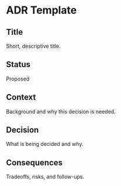 # ADR Template

## Title

Short, descriptive title.

## Status

Proposed

## Context

Background and why this decision is needed.

## Decision

What is being decided and why.

## Consequences

Tradeoffs, risks, and follow-ups.
